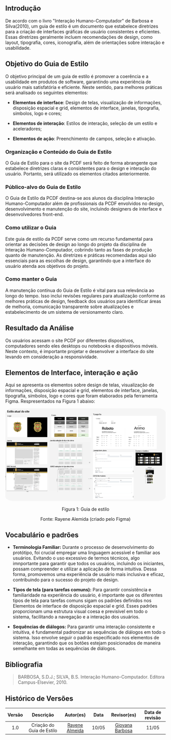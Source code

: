 ## Introdução 
De acordo com o livro "Interação Humano-Computador" de Barbosa e Silva(2010), um guia de estilo é um documento que estabelece diretrizes para a criação de interfaces gráficas de usuário consistentes e eficientes. Essas diretrizes geralmente incluem recomendações de design, como layout, tipografia, cores, iconografia, além de orientações sobre interação e usabilidade. 

## Objetivo do Guia de Estilo
O objetivo principal de um guia de estilo é promover a coerência e a usabilidade em produtos de software, garantindo uma experiência de usuário mais satisfatória e eficiente. Neste sentido, para melhores práticas será analisado os seguintes elementos:

- **Elementos de interface**: Design de telas, visualização de informações, disposição espacial e grid, elementos de interface, janelas, tipografia, símbolos, logo e cores;

- **Elementos de interação**: Estilos de interação, seleção de um estilo e aceleradores;

- **Elementos de ação**: Preenchimento de campos, seleção e ativação.

### Organização e Conteúdo do Guia de Estilo
O Guia de Estilo para o site da PCDF será feito de forma abrangente que estabelece diretrizes claras e consistentes para o design e interação do usuário. Portanto, será utilizado os elementos citados anteriormente.

### Público-alvo do Guia de Estilo
O Guia de Estilo da PCDF destina-se aos alunos da disciplina Interação Humano-Computador além de profissionais da PCDF envolvidos no design, desenvolvimento e manutenção do site, incluindo designers de interface e desenvolvedores front-end.

### Como utilizar o Guia
Este guia de estilo da PCDF serve como um recurso fundamental para orientar as decisões de design ao longo do projeto da disciplina de Interação Humano-Computador, cobrindo tanto as fases de produção quanto de manutenção. As diretrizes e práticas recomendadas aqui são essenciais para as escolhas de design, garantindo que a interface do usuário atenda aos objetivos do projeto. 

### Como manter o Guia
A manutenção contínua do Guia de Estilo é vital para sua relevância ao longo do tempo. Isso inclui revisões regulares para atualização conforme as melhores práticas de design, feedback dos usuários para identificar áreas de melhoria, comunicação transparente sobre atualizações e estabelecimento de um sistema de versionamento claro. 

## Resultado da Análise 
Os usuários acessam o site PCDF por diferentes dispositivos, computadores sendo eles desktops ou notebooks e dispositivos móveis. Neste contexto, é importante projetar e desenvolver a interface do site levando em consideração a responsividade.

## Elementos de Interface, interação e ação
Aqui se apresenta os elementos sobre design de telas, visualização de informações, disposição espacial e grid, elementos de interface, janelas, tipografia, símbolos, logo e cores que foram elaborados pela ferramenta Figma. Respresentados na Figura 1 abaixo:
<div>
    <p style="text-align: center">
        <a href="https://www.figma.com/file/tccrBi93oA5K3m9AtjJLuk/Untitled?type=design&node-id=0%3A1&mode=design&t=dtWw4x4wgTHq9QT0-1">
            <img src="../../assets/Analise_Requisitos/guiadeestilo.png" alt="ababaab" style="border-radius: 5%; width: 800px;"/>
        </a>
    </p>
    <p style="text-align: center">Figura 1: Guia de estilo</p>
    <p style="text-align: center">Fonte: Rayene Alemida (criado pelo Figma)</p>
</div>


## Vocabulário e padrões
- **Terminologia Familiar:** Durante o processo de desenvolvimento do protótipo, foi crucial empregar uma linguagem acessível e familiar aos usuários. Evitando o uso excessivo de termos técnicos, algo imnportante para garantir que todos os usuários, incluindo os iniciantes, possam compreender e utilizar a aplicação de forma intuitiva. Dessa forma, promovemos uma experiência de usuário mais inclusiva e eficaz, contribuindo para o sucesso do projeto de design.

- **Tipos de tela (para tarefas comuns):** Para garantir consistência e familiaridade na experiência do usuário, é importante que os diferentes tipos de tela para tarefas comuns sigam os padrões definidos nos Elementos de interface de disposição espacial e grid. Esses padrões proporcionam uma estrutura visual coesa e previsível em todo o sistema, facilitando a navegação e a interação dos usuários.

- **Sequências de diálogos:** Para garantir uma interação consistente e intuitiva, é fundamental padronizar as sequências de diálogos em todo o sistema. Isso envolve seguir o padrão especificado nos elementos de interação, garantindo que os botões estejam posicionados de maneira semelhante em todas as sequências de diálogos. 


## Bibliografia
> BARBOSA, S.D.J.; SILVA, B.S. Interação Humano-Computador. Editora Campus-Elsevier, 2010.

## **Histórico de Versões**

|     Versão       |     Descrição      |      Autor(es)      | Data           |  Revisor(es)          |Data de revisão|
| :----------------------------------------------------------: | :-------------------------------: | :-------------------------------------------------: | :-------------------------------: |  :-------------------------------: | :-------------------------------: |
| 1.0 | Criação do Guia de Estilo | [Rayene Almeida](https://github.com/rayenealmeida) | 10/05 | [Giovana Barbosa](https://github.com/gio221)   |11/05 |